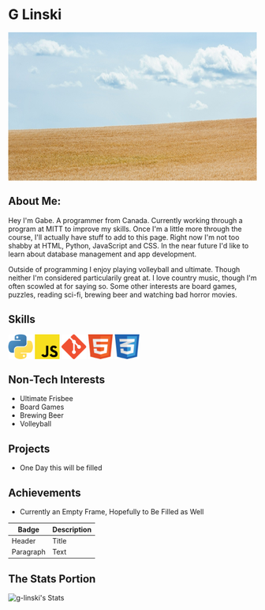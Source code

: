 # G Linski
  <img align="center" src="./assets/img/bannerWheat.jpg" width="100%" height="300"/>

## About Me:
  <p>
  Hey I'm Gabe. A programmer from Canada. Currently working through a program 
  at MITT to improve my skills.
  Once I'm a little more through the course, I'll actually have stuff to add 
  to this page.
  Right now I'm not too shabby at HTML, Python, JavaScript and CSS.
  In the near future I'd like to learn about database management and 
  app development.
  </p>
  <p>
  Outside of programming I enjoy playing volleyball and ultimate. 
  Though neither I'm considered particularily great at.
  I love country music, though I'm often scowled at for saying so. 
  Some other interests are board games, 
  puzzles, reading sci-fi, brewing beer and watching bad horror movies.
  </p>

## Skills
<div style position='flex'>
  <img align="center" src="./assets/img/python-icon.png" width="50" height="50"/>
  <img align="center" src="./assets/img/js-icon.png" width="50" height="50"/>
  <img align="center" src="./assets/img/git-icon.png" width="50" height="50"/>
  <img align="center" src="./assets/img/html-icon.png" width="50" height="50"/>
  <img align="center" src="./assets/img/css-blue-icon.png" width="50" height="50"/>
<div>

## Non-Tech Interests
  - Ultimate Frisbee
  - Board Games
  - Brewing Beer
  - Volleyball

## Projects
  - One Day this will be filled

## Achievements
  - Currently an Empty Frame, Hopefully to Be Filled as Well

  | Badge | Description |
  | ----------- | ----------- |
  | Header | Title |
  | Paragraph | Text |

## The Stats Portion
  ![g-linski's Stats](https://github-readme-stats.vercel.app/api?username=g-linski&theme=vue&show_icons=true&hide_border=true&count_private=true)




